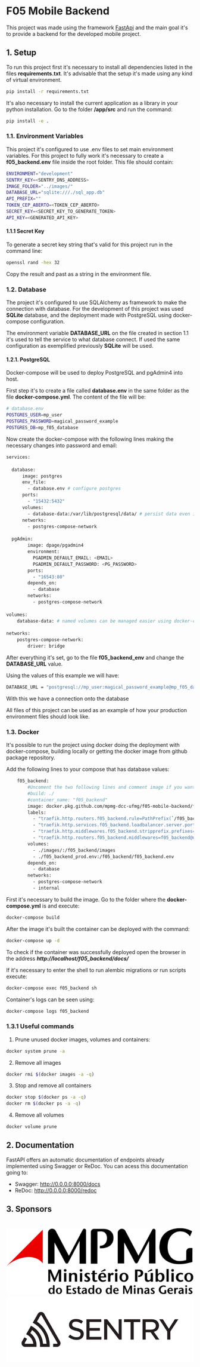 # F05 Mobile Backend

This project was made using the framework [FastApi](https://fastapi.tiangolo.com/)
and the main goal it's to provide a backend for the developed mobile project.
 
## 1. Setup
 
To run this project first it's necessary to install all dependencies listed in the files
**requirements.txt**. It's advisable that the setup it's made using any kind of 
virtual environment.
 
```bash
pip install -r requirements.txt
```

It's also necessary to install the current application as a library in your python installation.
Go to the folder **/app/src** and run the command:

```bash
pip install -e .
```

### 1.1. Environment Variables

This project it's configured to use .env files to set main environment variables. For this project to 
fully work it's necessary to create a **f05_backend.env** file inside the root folder. This file should contain:

```bash
ENVIRONMENT="development"
SENTRY_KEY=<SENTRY_DNS_ADDRESS>
IMAGE_FOLDER="../images/"
DATABASE_URL="sqlite:///./sql_app.db"
API_PREFIX="" 
TOKEN_CEP_ABERTO=<TOKEN_CEP_ABERTO>
SECRET_KEY=<SECRET_KEY_TO_GENERATE_TOKEN>
API_KEY=<GENERATED_API_KEY>
```

#### 1.1.1 Secret Key

To generate a secret key string that's valid for this project run in the command line:

```bash
openssl rand -hex 32
```

Copy the result and past as a string in the environment file.

### 1.2. Database

The project it's configured to use SQLAlchemy as framework to make the connection with database. For the development of this 
project was used **SQLite** database, and the deployment made with PostgreSQL using docker-compose configuration.

The environment variable **DATABASE_URL** on the file created in section 1.1 it's used to tell the service to what database connect.
If used the same configuration as exemplified previously **SQLite** will be used.

#### 1.2.1. PostgreSQL

Docker-compose will be used to deploy PostgreSQL and pgAdmin4 into host.

First step it's to create a file called **database.env** in the same folder as the file **docker-compose.yml**. The content of the file
will be:

```bash
# database.env
POSTGRES_USER=mp_user
POSTGRES_PASSWORD=magical_password_example
POSTGRES_DB=mp_f05_database
```

Now create the docker-compose with the following lines making the necessary changes into password and email:

```bash
services:

  database:
      image: postgres
      env_file:
        - database.env # configure postgres
      ports:
        - "15432:5432"
      volumes:
        - database-data:/var/lib/postgresql/data/ # persist data even if container shuts down
      networks:
        - postgres-compose-network

  pgAdmin:
        image: dpage/pgadmin4
        environment:
          PGADMIN_DEFAULT_EMAIL: <EMAIL>
          PGADMIN_DEFAULT_PASSWORD: <PG_PASSWORD>
        ports:
          - "16543:80"
        depends_on:
          - database
        networks:
          - postgres-compose-network

volumes:
    database-data: # named volumes can be managed easier using docker-compose

networks: 
    postgres-compose-network:
        driver: bridge
```

After everything it's set, go to the file **f05_backend_env** and change the **DATABASE_URL** value.

Using the values of this example we will have:

````bash
DATABASE_URL = "postgresql://mp_user:magical_password_example@mp_f05_database/db"
````

With this we have a connection onto the database

All files of this project can be used as an example of how your production environment files should
look like.

### 1.3. Docker

It's possible to run the project using docker doing the deployment with docker-compose, building locally or
getting the docker image from github package repository.

Add the following lines to your compose that has database values:

```bash
    f05_backend:
        #Uncoment the two following lines and comment image if you want to build from local project
        #build: ./ 
        #container_name: "f05_backend"
        image: docker.pkg.github.com/mpmg-dcc-ufmg/f05-mobile-backend/f05-backend-image:v1.1.2
        labels:
          - "traefik.http.routers.f05_backend.rule=PathPrefix(`/f05_backend`)"
          - "traefik.http.services.f05_backend.loadbalancer.server.port=8000"
          - "traefik.http.middlewares.f05_backend.stripprefix.prefixes=/f05_backend"
          - "traefik.http.routers.f05_backend.middlewares=f05_backend@docker"
        volumes:
          - ./images/:/f05_backend/images
          - ./f05_backend_prod.env:/f05_backend/f05_backend.env
        depends_on:
          - database
        networks:
          - postgres-compose-network
          - internal
```

First it's necessary to build the image. Go to the folder where the **docker-compose.yml** is and
execute:

```bash
docker-compose build
```

After the image it's built the container can be deployed with the command:

```bash
docker-compose up -d
```

To check if the container was successfully deployed open the browser in the 
address ***http://localhost/f05_backend/docs/***

If it's necessary to enter the shell to run alembic migrations or run scripts execute:

```bash
docker-compose exec f05_backend sh 
```

Container's logs can be seen using:

```bash
docker-compose logs f05_backend
```

### 1.3.1 Useful commands

1. Prune unused docker images, volumes and containers:

```bash
docker system prune -a
```

2. Remove all images 

```bash
docker rmi $(docker images -a -q)
```

3. Stop and remove all containers

```bash
docker stop $(docker ps -a -q)
docker rm $(docker ps -a -q)
```

4. Remove all volumes

```bash
docker volume prune
```

## 2. Documentation

FastAPI offers an automatic documentation of endpoints already implemented using 
Swagger or ReDoc. You can acess this documentation going to:

* Swagger: http://0.0.0.0:8000/docs
* ReDoc: http://0.0.0.0:8000/redoc

## 3. Sponsors

<h1 align="center">
  <a href="https://www.mpmg.mp.br/"><img src="./assets/mmpg_logo.png" alt="MPMG"></a>
  <br>
  <a href="https://sentry.io/"><img src="./assets/sentry-logo-black.png" alt="Sentry"></a>
  <br>
</h1>